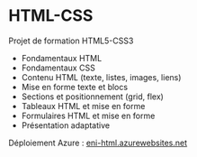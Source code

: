 # HTML-CSS
Projet de formation HTML5-CSS3

- Fondamentaux HTML
- Fondamentaux CSS
- Contenu HTML (texte, listes, images, liens)
- Mise en forme texte et blocs
- Sections et positionnement (grid, flex)
- Tableaux HTML et mise en forme
- Formulaires HTML et mise en forme
- Présentation adaptative

Déploiement Azure : [eni-html.azurewebsites.net](eni-html.azurewebsites.net)
